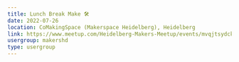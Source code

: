 ```yaml
---
title: Lunch Break Make 🛠️
date: 2022-07-26
location: CoMakingSpace (Makerspace Heidelberg), Heidelberg
link: https://www.meetup.com/Heidelberg-Makers-Meetup/events/mvqjtsydckbjc/
usergroup: makershd
type: usergroup
---
```

